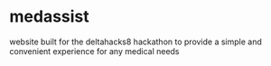 # medassist
website built for the deltahacks8 hackathon to provide a simple and convenient experience for any medical needs
